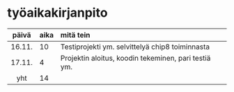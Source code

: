 # työaikakirjanpito

| päivä | aika | mitä tein  |
| :----:|:-----| :-----|
| 16.11. | 10    | Testiprojekti ym. selvittelyä chip8 toiminnasta |
| 17.11. | 4    | Projektin aloitus, koodin tekeminen, pari testiä ym. |
| yht   | 14   |

<!-- | 18.11. | 6    | JavaFX käyttöönotto ja kuvan piirto siihen | -->
<!-- | 19.11. | 9    | Testejä, opcodeja lisää, fonttien lisäys  | -->
<!-- | 20.11. | 1    | Checkstyle käyttöönotto ja virheiden poistaminen  | -->
<!-- | yht   | 30   | | -->